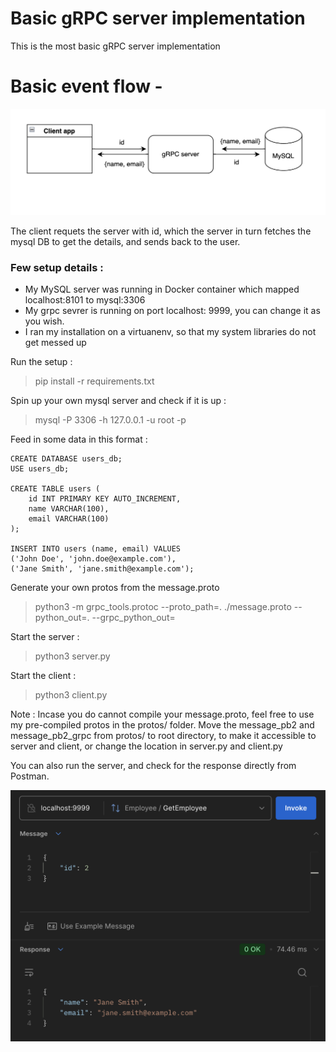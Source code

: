 # Basic gRPC server implementation

This is the most basic gRPC server implementation

# Basic event flow -
![gRPC server setup](./img/basic_grpc.png)

The client requets the server with id, which the server in turn fetches the mysql DB to get the details, and sends back to the user. 

### Few setup details :
- My MySQL server was running in Docker container which mapped localhost:8101 to mysql:3306 
- My grpc sevrer is running on port localhost: 9999, you can change it as you wish.
- I ran my installation on a virtuanenv, so that my system libraries do not get messed up


Run the setup : 
> pip install -r requirements.txt

Spin up your own mysql server and check if it is up : 
> mysql -P 3306 -h 127.0.0.1 -u root -p


Feed in some data in this format : 

```
CREATE DATABASE users_db;
USE users_db;

CREATE TABLE users (
    id INT PRIMARY KEY AUTO_INCREMENT,
    name VARCHAR(100),
    email VARCHAR(100)
);

INSERT INTO users (name, email) VALUES
('John Doe', 'john.doe@example.com'),
('Jane Smith', 'jane.smith@example.com');
```

Generate your own protos from the message.proto
> python3 -m grpc_tools.protoc --proto_path=. ./message.proto --python_out=. --grpc_python_out=


Start the server :
> python3 server.py 

Start the client : 
> python3 client.py


Note : 
Incase you do cannot compile your message.proto, feel free to use my pre-compiled protos in the protos/ folder.
Move the message_pb2 and message_pb2_grpc from protos/ to root directory, to make it accessible to server and client, or change the location in server.py and client.py

You can also run the server, and check for the response directly from Postman. 

![](./img/postman.png)